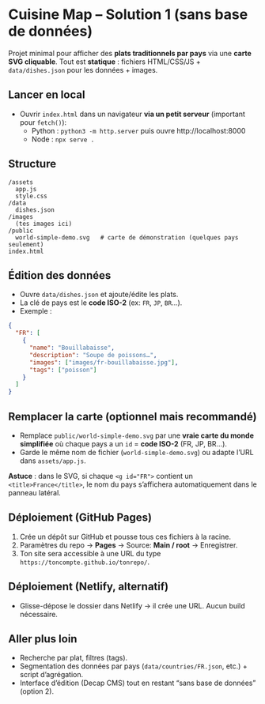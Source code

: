 # Cuisine Map – Solution 1 (sans base de données)

Projet minimal pour afficher des **plats traditionnels par pays** via une **carte SVG cliquable**.
Tout est **statique** : fichiers HTML/CSS/JS + `data/dishes.json` pour les données + images.

## Lancer en local
- Ouvrir `index.html` dans un navigateur **via un petit serveur** (important pour `fetch()`):
  - Python : `python3 -m http.server` puis ouvre http://localhost:8000
  - Node : `npx serve .`

## Structure
```
/assets
  app.js
  style.css
/data
  dishes.json
/images
  (tes images ici)
/public
  world-simple-demo.svg   # carte de démonstration (quelques pays seulement)
index.html
```

## Édition des données
- Ouvre `data/dishes.json` et ajoute/édite les plats.
- La clé de pays est le **code ISO-2** (ex: `FR`, `JP`, `BR`…).
- Exemple :
```json
{
  "FR": [
    {
      "name": "Bouillabaisse",
      "description": "Soupe de poissons…",
      "images": ["images/fr-bouillabaisse.jpg"],
      "tags": ["poisson"]
    }
  ]
}
```

## Remplacer la carte (optionnel mais recommandé)
- Remplace `public/world-simple-demo.svg` par une **vraie carte du monde simplifiée** où
  chaque pays a un `id` = **code ISO-2** (FR, JP, BR…).
- Garde le même nom de fichier (`world-simple-demo.svg`) ou adapte l’URL dans `assets/app.js`.

**Astuce** : dans le SVG, si chaque `<g id="FR">` contient un `<title>France</title>`, le nom
du pays s’affichera automatiquement dans le panneau latéral.

## Déploiement (GitHub Pages)
1. Crée un dépôt sur GitHub et pousse tous ces fichiers à la racine.
2. Paramètres du repo → **Pages** → Source: **Main / root** → Enregistrer.
3. Ton site sera accessible à une URL du type `https://toncompte.github.io/tonrepo/`.

## Déploiement (Netlify, alternatif)
- Glisse-dépose le dossier dans Netlify → il crée une URL. Aucun build nécessaire.

## Aller plus loin
- Recherche par plat, filtres (tags).
- Segmentation des données par pays (`data/countries/FR.json`, etc.) + script d’agrégation.
- Interface d’édition (Decap CMS) tout en restant “sans base de données” (option 2).
